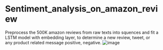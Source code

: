 # Sentiment_analysis_on_amazon_review
Preprocess the 500K amazon reviews from raw texts into squences and fit a LSTM model with embedding layer, to determine a new review, tweet, or any product related  message positive, negative.
![image](https://user-images.githubusercontent.com/93064471/160266410-271eec02-bb22-4999-b27d-67b603e2a40f.png)

